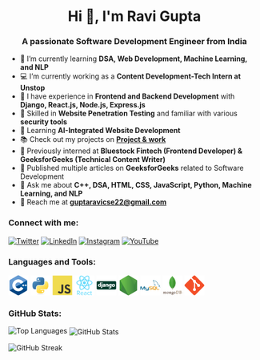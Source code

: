 <h1 align="center">Hi 👋, I'm Ravi Gupta</h1>
<h3 align="center">A passionate Software Development Engineer from India</h3>

<img src="https://media.giphy.com/media/K5kfQExKk731K/giphy.gif" width="300px" align="right" alt="">

- 🌱 I’m currently learning **DSA, Web Development, Machine Learning, and NLP**
- 💻 I’m currently working as a **Content Development-Tech Intern at Unstop**
- 🎨 I have experience in **Frontend and Backend Development** with **Django, React.js, Node.js, Express.js**
- 🔐 Skilled in **Website Penetration Testing** and familiar with various **security tools**
- 🤖 Learning  **AI-Integrated Website Development**
- 📚 Check out my projects on **[Project & work ](https://github.com/guptaravimp?tab=repositories)**
- 👤 Previously interned at **Bluestock Fintech (Frontend Developer) & GeeksforGeeks (Technical Content Writer)**
- 📝 Published multiple articles on **GeeksforGeeks** related to Software Development
- 💬 Ask me about **C++, DSA, HTML, CSS, JavaScript, Python, Machine Learning, and NLP**
- 📧 Reach me at **guptaravicse22@gmail.com**

<h3 align="left">Connect with me:</h3>
<p align="left">
<a href="https://twitter.com/ravigup81300184" target="blank"><img align="center" src="https://raw.githubusercontent.com/rahuldkjain/github-profile-readme-generator/master/src/images/icons/Social/twitter.svg" alt="Twitter" height="30" width="40" /></a>
<a href="https://linkedin.com/in/ravi-gupta-44bb451b1" target="blank"><img align="center" src="https://raw.githubusercontent.com/rahuldkjain/github-profile-readme-generator/master/src/images/icons/Social/linked-in-alt.svg" alt="LinkedIn" height="30" width="40" /></a>
<a href="https://www.instagram.com/__ravi_gupta226/" target="blank"><img align="center" src="https://raw.githubusercontent.com/rahuldkjain/github-profile-readme-generator/master/src/images/icons/Social/instagram.svg" alt="Instagram" height="30" width="40" /></a>
<a href="https://www.youtube.com/channel/UCOJospamwhg5J9SJ4SGtbzw" target="blank"><img align="center" src="https://raw.githubusercontent.com/rahuldkjain/github-profile-readme-generator/master/src/images/icons/Social/youtube.svg" alt="YouTube" height="30" width="40" /></a>
</p>

<h3 align="left">Languages and Tools:</h3>
<p align="left"> 
  <img src="https://raw.githubusercontent.com/devicons/devicon/master/icons/cplusplus/cplusplus-original.svg" alt="C++" width="40" height="40"/>
  <img src="https://raw.githubusercontent.com/devicons/devicon/master/icons/python/python-original.svg" alt="Python" width="40" height="40"/>
  <img src="https://raw.githubusercontent.com/devicons/devicon/master/icons/javascript/javascript-original.svg" alt="JavaScript" width="40" height="40"/>
  <img src="https://raw.githubusercontent.com/devicons/devicon/master/icons/react/react-original-wordmark.svg" alt="React.js" width="40" height="40"/>
  <img src="https://raw.githubusercontent.com/devicons/devicon/master/icons/django/django-original.svg" alt="Django" width="40" height="40"/>
  <img src="https://raw.githubusercontent.com/devicons/devicon/master/icons/nodejs/nodejs-original.svg" alt="Node.js" width="40" height="40"/>
  <img src="https://raw.githubusercontent.com/devicons/devicon/master/icons/mysql/mysql-original-wordmark.svg" alt="MySQL" width="40" height="40"/>
  <img src="https://raw.githubusercontent.com/devicons/devicon/master/icons/mongodb/mongodb-original-wordmark.svg" alt="MongoDB" width="40" height="40"/>
  <img src="https://raw.githubusercontent.com/devicons/devicon/master/icons/git/git-original.svg" alt="Git" width="40" height="40"/>
</p>

<h3 align="left">GitHub Stats:</h3>
<p><img align="left" src="https://github-readme-stats.vercel.app/api/top-langs?username=guptaravimp&show_icons=true&locale=en&layout=compact" alt="Top Languages" /></p>
<p>&nbsp;<img align="center" src="https://github-readme-stats.vercel.app/api?username=guptaravimp&show_icons=true&locale=en" alt="GitHub Stats" /></p>
<p><img align="center" src="https://github-readme-streak-stats.herokuapp.com/?user=guptaravimp&" alt="GitHub Streak" /></p>
